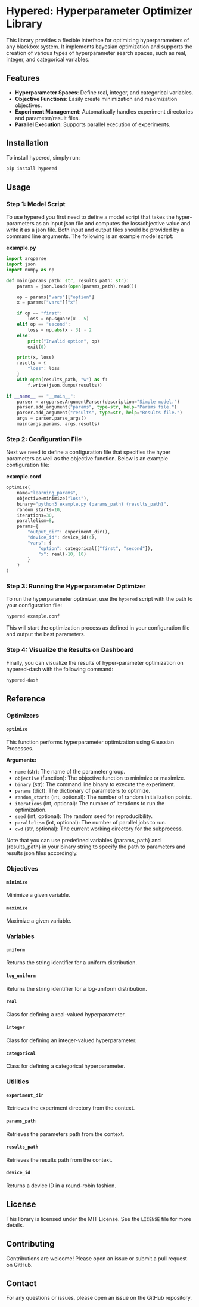 # Hypered: Hyperparameter Optimizer Library

This library provides a flexible interface for optimizing hyperparameters of any blackbox system. It implements bayesian optimization and supports the creation of various types of hyperparameter search spaces, such as real, integer, and categorical variables.

## Features

- **Hyperparameter Spaces**: Define real, integer, and categorical variables.
- **Objective Functions**: Easily create minimization and maximization objectives.
- **Experiment Management**: Automatically handles experiment directories and parameter/result files.
- **Parallel Execution**: Supports parallel execution of experiments.

## Installation

To install hypered, simply run:

```bash
pip install hypered
```

## Usage

### Step 1: Model Script

To use hypered you first need to define a model script that takes the hyper-parameters as an input json file and computes the loss/objective value and write it as a json file. Both input and output files should be provided by a command line arguments. The following is an example model script:

**example.py**
```python
import argparse
import json
import numpy as np

def main(params_path: str, results_path: str):
    params = json.loads(open(params_path).read())

    op = params["vars"]["option"]
    x = params["vars"]["x"]

    if op == "first":
        loss = np.square(x - 5)
    elif op == "second":
        loss = np.abs(x - 3) - 2
    else:
        print("Invalid option", op)
        exit(0)

    print(x, loss)
    results = {
        "loss": loss
    }
    with open(results_path, "w") as f:
        f.write(json.dumps(results))

if __name__ == "__main__":
    parser = argparse.ArgumentParser(description="Simple model.")
    parser.add_argument("params", type=str, help="Params file.")
    parser.add_argument("results", type=str, help="Results file.")
    args = parser.parse_args()
    main(args.params, args.results)
```

### Step 2: Configuration File

Next we need to define a configuration file that specifies the hyper parameters as well as the objective function. Below is an example configuration file:

**example.conf**
```python
optimize(
    name="learning_params",
    objective=minimize("loss"),
    binary="python3 example.py {params_path} {results_path}",
    random_starts=10,
    iterations=30,
    parallelism=8,
    params={
        "output_dir": experiment_dir(),
        "device_id": device_id(4),
        "vars": {
            "option": categorical(["first", "second"]),
            "x": real(-10, 10)
        }
    }
)
```

### Step 3: Running the Hyperparameter Optimizer

To run the hyperparameter optimizer, use the `hypered` script with the path to your configuration file:

```bash
hypered example.conf
```

This will start the optimization process as defined in your configuration file and output the best parameters.

### Step 4: Visualize the Results on Dashboard

Finally, you can visualize the results of hyper-parameter optimization on hypered-dash with the following command:

```bash
hypered-dash
```

## Reference

### Optimizers

#### `optimize`

This function performs hyperparameter optimization using Gaussian Processes.

**Arguments:**
- `name` (str): The name of the parameter group.
- `objective` (function): The objective function to minimize or maximize.
- `binary` (str): The command line binary to execute the experiment.
- `params` (dict): The dictionary of parameters to optimize.
- `random_starts` (int, optional): The number of random initialization points.
- `iterations` (int, optional): The number of iterations to run the optimization.
- `seed` (int, optional): The random seed for reproducibility.
- `parallelism` (int, optional): The number of parallel jobs to run.
- `cwd` (str, optional): The current working directory for the subprocess.

Note that you can use predefined variables {params_path} and {results_path} in your binary string to specify the path to parameters and results json files accordingly.

### Objectives

#### `minimize`

Minimize a given variable.

#### `maximize`

Maximize a given variable.

### Variables

#### `uniform`

Returns the string identifier for a uniform distribution.

#### `log_uniform`

Returns the string identifier for a log-uniform distribution.

#### `real`

Class for defining a real-valued hyperparameter.

#### `integer`

Class for defining an integer-valued hyperparameter.

#### `categorical`

Class for defining a categorical hyperparameter.

### Utilities

#### `experiment_dir`

Retrieves the experiment directory from the context.

#### `params_path`

Retrieves the parameters path from the context.

#### `results_path`

Retrieves the results path from the context.

#### `device_id`

Returns a device ID in a round-robin fashion.

## License

This library is licensed under the MIT License. See the `LICENSE` file for more details.

## Contributing

Contributions are welcome! Please open an issue or submit a pull request on GitHub.

## Contact

For any questions or issues, please open an issue on the GitHub repository.
